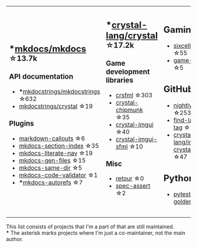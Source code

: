 <table><tr><td>

## **\***[mkdocs/mkdocs](https://github.com/mkdocs/mkdocs) <sup>☆13.7k</sup>

### API documentation

* **\***[mkdocstrings/mkdocstrings](https://github.com/mkdocstrings/mkdocstrings) ☆632
* [mkdocstrings/crystal](https://github.com/mkdocstrings/crystal) ☆19

### Plugins

* [markdown-callouts](https://github.com/oprypin/markdown-callouts) ☆6
* [mkdocs-section-index](https://github.com/oprypin/mkdocs-section-index) ☆35
* [mkdocs-literate-nav](https://github.com/oprypin/mkdocs-literate-nav) ☆19
* [mkdocs-gen-files](https://github.com/oprypin/mkdocs-gen-files) ☆15
* [mkdocs-same-dir](https://github.com/oprypin/mkdocs-same-dir) ☆5
* [mkdocs-code-validator](https://github.com/oprypin/mkdocs-code-validator) ☆1
* **\***[mkdocs-autorefs](https://github.com/mkdocstrings/autorefs) ☆7

</td><td>

## **\***[crystal-lang/crystal](https://github.com/crystal-lang/crystal) <sup>☆17.2k</sup>

### Game development libraries

* [crsfml](https://github.com/oprypin/crsfml) ☆303
* [crystal-chipmunk](https://github.com/oprypin/crystal-chipmunk) ☆35
* [crystal-imgui](https://github.com/oprypin/crystal-imgui) ☆40
* [crystal-imgui-sfml](https://github.com/oprypin/crystal-imgui-sfml) ☆10

### Misc

* [retour](https://github.com/oprypin/retour) ☆0
* [spec-assert](https://github.com/oprypin/spec-assert) ☆2
  
&nbsp;

</td><td>

## Gaming

* [sixcells](https://github.com/oprypin/sixcells) ☆55
* [game-bots](https://github.com/oprypin/game-bots) ☆5

## GitHub

* [nightly.link](https://github.com/oprypin/nightly.link) ☆253
* [find-latest-tag](https://github.com/oprypin/find-latest-tag) ☆13
* [crystal-lang/install-crystal](https://github.com/crystal-lang/install-crystal) ☆47

## Python

* [pytest-golden](https://github.com/oprypin/pytest-golden) ☆4

</tr></table>

This list consists of projects that I'm a part of that are still maintained.  
**\*** The asterisk marks projects where I'm just a co-maintainer, not the main author.
